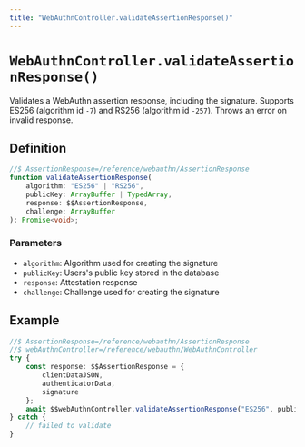 ```yaml
---
title: "WebAuthnController.validateAssertionResponse()"
---
```


# `WebAuthnController.validateAssertionResponse()`

Validates a WebAuthn assertion response, including the signature. Supports ES256 (algorithm id `-7`) and RS256 (algorithm id `-257`). Throws an error on invalid response.

## Definition

```ts
//$ AssertionResponse=/reference/webauthn/AssertionResponse
function validateAssertionResponse(
	algorithm: "ES256" | "RS256",
	publicKey: ArrayBuffer | TypedArray,
	response: $$AssertionResponse,
	challenge: ArrayBuffer
): Promise<void>;
```

### Parameters

- `algorithm`: Algorithm used for creating the signature
- `publicKey`: Users's public key stored in the database
- `response`: Attestation response
- `challenge`: Challenge used for creating the signature

## Example

```ts
//$ AssertionResponse=/reference/webauthn/AssertionResponse
//$ webAuthnController=/reference/webauthn/WebAuthnController
try {
	const response: $$AssertionResponse = {
		clientDataJSON,
		authenticatorData,
		signature
	};
	await $$webAuthnController.validateAssertionResponse("ES256", publicKey, response, challenge);
} catch {
	// failed to validate
}
```
